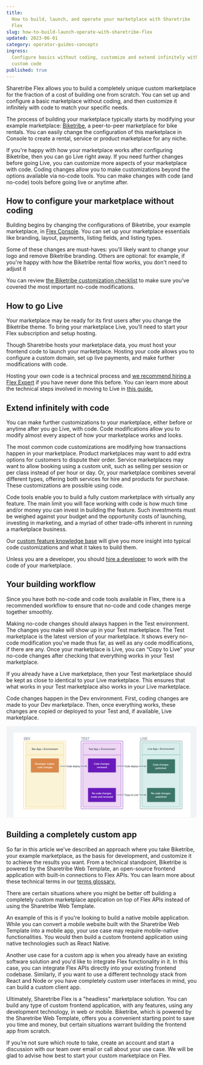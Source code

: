 ```yaml
---
title:
  How to build, launch, and operate your marketplace with Sharetribe
  Flex
slug: how-to-build-launch-operate-with-sharetribe-flex
updated: 2023-06-01
category: operator-guides-concepts
ingress:
  Configure basics without coding, customize and extend infinitely with
  custom code
published: true
---
```


Sharetribe Flex allows you to build a completely unique custom
marketplace for the fraction of a cost of building one from scratch. You
can set up and configure a basic marketplace without coding, and then
customize it infinitely with code to match your specific needs.

The process of building your marketplace typically starts by modifying
your example marketplace:
[Biketribe](https://www.sharetribe.com/docs/introduction/introducing-template/),
a peer-to-peer marketplace for bike rentals. You can easily change the
configuration of this marketplace in Console to create a rental, service
or product marketplace for any niche.

If you're happy with how your marketplace works after configuring
Biketribe, then you can go Live right away. If you need further changes
before going Live, you can customize more aspects of your marketplace
with code. Coding changes allow you to make customizations beyond the
options available via no-code tools. You can make changes with code (and
no-code) tools before going live or anytime after.

## How to configure your marketplace without coding

Building begins by changing the configurations of Biketribe, your
example marketplace, in
[Flex Console](https://flex-console.sharetribe.com/). You can set up
your marketplace essentials like branding, layout, payments, listing
fields, and listing types.

Some of these changes are must-haves: you'll likely want to change your
logo and remove Biketribe branding. Others are optional: for example, if
you're happy with how the Biketribe rental flow works, you don't need to
adjust it

You can review
[the Biketribe customization checklist](https://www.sharetribe.com/docs/operator-guides/sharetribe-configuration-checklist/)
to make sure you’ve covered the most important no-code modifications.

## How to go Live

Your marketplace may be ready for its first users after you change the
Biketribe theme. To bring your marketplace Live, you’ll need to start
your Flex subscription and setup hosting.

Though Sharetribe hosts your marketplace data, you must host your
frontend code to launch your marketplace. Hosting your code allows you
to configure a custom domain, set up live payments, and make further
modifications with code.

Hosting your own code is a technical process and
[we recommend hiring a Flex Expert](https://www.sharetribe.com/docs/operator-guides/how-to-hire-developer/)
if you have never done this before. You can learn more about the
technical steps involved in moving to Live in
[this guide.](https://www.sharetribe.com/docs/ftw/how-to-deploy-ftw-to-production/#deploying-to-production)

## Extend infinitely with code

You can make further customizations to your marketplace, either before
or anytime after you go Live, with code. Code modifications allow you to
modify almost every aspect of how your marketplace works and looks.

The most common code customizations are modifying how transactions
happen in your marketplace. Product marketplaces may want to add extra
options for customers to dispute their order. Service marketplaces may
want to allow booking using a custom unit, such as selling per session
or per class instead of per hour or day. Or, your marketplace combines
several different types, offering both services for hire and products
for purchase. These customizations are possible using code.

Code tools enable you to build a fully custom marketplace with virtually
any feature. The main limit you will face working with code is how much
time and/or money you can invest in building the feature. Such
investments must be weighed against your budget and the opportunity
costs of launching, investing in marketing, and a myriad of other
trade-offs inherent in running a marketplace business.

Our
[custom feature knowledge base](https://www.sharetribe.com/docs/operator-guides/feature-knowledge-base/)
will give you more insight into typical code customizations and what it
takes to build them.

Unless you are a developer, you should
[hire a developer](https://www.sharetribe.com/docs/operator-guides/how-to-hire-developer/)
to work with the code of your marketplace.

## Your building workflow

Since you have both no-code and code tools available in Flex, there is a
recommended workflow to ensure that no-code and code changes merge
together smoothly.

Making no-code changes should always happen in the Test environment. The
changes you make will show up in your Test marketplace. The Test
marketplace is the latest version of your marketplace. It shows every
no-code modification you’ve made thus far, as well as any code
modifications, if there are any. Once your marketplace is Live, you can
“Copy to Live” your no-code changes after checking that everything works
in your Test marketplace.

If you already have a Live marketplace, then your Test marketplace
should be kept as close to identical to your Live marketplace. This
ensures that what works in your Test marketplace also works in your Live
marketplace.

Code changes happen in the Dev environment. First, coding changes are
made to your Dev marketplace. Then, once everything works, these changes
are copied or deployed to your Test and, if available, Live marketplace.

![whimsical-environment_workflow](./whimsical-environment_workflow.png)

## Building a completely custom app

So far in this article we've described an approach where you take
Biketribe, your example marketplace, as the basis for development, and
customize it to achieve the results you want. From a technical
standpoint, Biketribe is powered by the Sharetribe Web Template, an
open-source frontend application with built-in connections to Flex APIs.
You can learn more about these technical terms in our
[terms glossary.](https://www.sharetribe.com/docs/operator-guides/concepts/#sharetribe-web-template)

There are certain situations where you might be better off building a
completely custom marketplace application on top of Flex APIs instead of
using the Sharetribe Web Template.

An example of this is if you're looking to build a native mobile
application. While you can convert a mobile website built with the
Sharetribe Web Template into a mobile app, your use case may require
mobile-native functionalities. You would then build a custom frontend
application using native technologies such as React Native.

Another use case for a custom app is when you already have an existing
software solution and you'd like to integrate Flex functionality in it.
In this case, you can integrate Flex APIs directly into your existing
frontend codebase. Similarly, if you want to use a different technology
stack from React and Node or you have completely custom user interfaces
in mind, you can build a custom client app.

Ultimately, Sharetribe Flex is a "headless" marketplace solution. You
can build any type of custom frontend application, with any features,
using any development technology, in web or mobile. Biketribe, which is
powered by the Sharetribe Web Template, offers you a convenient starting
point to save you time and money, but certain situations warrant
building the frontend app from scratch.

If you’re not sure which route to take, create an account and start a
discussion with our team over email or call about your use case. We will
be glad to advise how best to start your custom marketplace on Flex.

